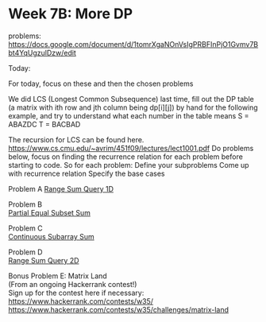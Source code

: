 # Week 7B: More DP

problems: https://docs.google.com/document/d/1tomrXgaNOnVsIgPRBFInPjO1Gvmv7Bbt4YqUgzulDzw/edit

Today:

For today, focus on these and then the chosen problems

We did LCS (Longest Common Subsequence) last time, fill out the DP table (a matrix with ith row and jth column being dp[i][j]) by hand for the following example, and try to understand what each number in the table means
S = ABAZDC
T = BACBAD
 	
The recursion for LCS can be found here.
	https://www.cs.cmu.edu/~avrim/451f09/lectures/lect1001.pdf
Do problems below, focus on finding the recurrence relation for each problem before starting to code. So for each problem:
Define your subproblems
Come up with recurrence relation
Specify the base cases


Problem A
[Range Sum Query 1D](leetcode.com/problems/range-sum-query-immutable)

Problem B  
[Partial Equal Subset Sum](leetcode.com/problems/partition-equal-subset-sum)

Problem C  
[Continuous Subarray Sum](leetcode.com/problems/continuous-subarray-sum) 

Problem D  
[Range Sum Query 2D](leetcode.com/problems/range-sum-query-2d-immutable)

Bonus Problem E: Matrix Land  
(From an ongoing Hackerrank contest!)  
Sign up for the contest here if necessary: https://www.hackerrank.com/contests/w35/  
https://www.hackerrank.com/contests/w35/challenges/matrix-land 